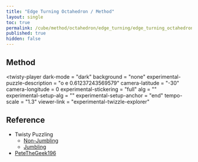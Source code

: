 ```yaml
---
title: "Edge Turning Octahedron / Method"
layout: single
toc: true
permalink: /cube/method/octahedron/edge_turning/edge_turning_octahedron/method
published: true
hidden: false
---
```

<!-- <div id="test"></div> -->

<head>
  <base target="_blank">
  <link
    rel   = "stylesheet"
    type  = "text/css"
    href  = "/assets/css/twisty/Octahedron/Edge_Turning_Octahedron.css"
  >
  <script
    src   = "https://cdn.cubing.net/js/cubing/twisty"
    type  = "module"
    defer
  ></script>
</head>



## Method

<twisty-player
  dark-mode                       = "dark"
  background                      = "none"
  experimental-puzzle-description = "o e 0.61237243569579"
  camera-latitude                 = "-30"
  camera-longitude                = 0
  experimental-stickering         = "full"
  alg                             = ""
  experimental-setup-alg          = ""
  experimental-setup-anchor       = "end"
  tempo-scale                     = "1.3"
  viewer-link                     = "experimental-twizzle-explorer"
></twisty-player>



## Reference

- Twisty Puzzling
  - [Non-Jumbling](https://youtu.be/ClnuiG-Y2nE)
  - [Jumbling](https://youtu.be/pDT373yMP4M)
- [PeteTheGeek196](https://youtu.be/J_9wGtgZ6ik)